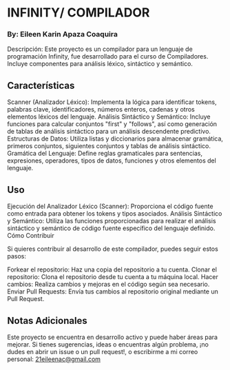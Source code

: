# INFINITY/ COMPILADOR

### By: Eileen Karin Apaza Coaquira
Descripción:
Este proyecto es un compilador para un lenguaje de programación Infinity, fue desarrollado para el curso de Compiladores. Incluye componentes para análisis léxico, sintáctico y semántico.

## Características
Scanner (Analizador Léxico): Implementa la lógica para identificar tokens, palabras clave, identificadores, números enteros, cadenas y otros elementos léxicos del lenguaje.
Análisis Sintáctico y Semántico: Incluye funciones para calcular conjuntos "first" y "follows", así como generación de tablas de análisis sintáctico para un análisis descendente predictivo.
Estructuras de Datos: Utiliza listas y diccionarios para almacenar gramática, primeros conjuntos, siguientes conjuntos y tablas de análisis sintáctico.
Gramática del Lenguaje: Define reglas gramaticales para sentencias, expresiones, operadores, tipos de datos, funciones y otros elementos del lenguaje.

## Uso
Ejecución del Analizador Léxico (Scanner): Proporciona el código fuente como entrada para obtener los tokens y tipos asociados.
Análisis Sintáctico y Semántico: Utiliza las funciones proporcionadas para realizar el análisis sintáctico y semántico de código fuente específico del lenguaje definido.
Cómo Contribuir

Si quieres contribuir al desarrollo de este compilador, puedes seguir estos pasos:

Forkear el repositorio: Haz una copia del repositorio a tu cuenta.
Clonar el repositorio: Clona el repositorio desde tu cuenta a tu máquina local.
Hacer cambios: Realiza cambios y mejoras en el código según sea necesario.
Enviar Pull Requests: Envía tus cambios al repositorio original mediante un Pull Request.

## Notas Adicionales
Este proyecto se encuentra en desarrollo activo y puede haber áreas para mejorar. Si tienes sugerencias, ideas o encuentras algún problema, ¡no dudes en abrir un issue o un pull request!, o escribirme a mi correo personal: 21eileenac@gmail.com

